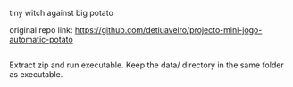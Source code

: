 tiny witch against big potato

original repo link: https://github.com/detiuaveiro/projecto-mini-jogo-automatic-potato

##

Extract zip and run executable.
Keep the data/ directory in the same folder as executable.
